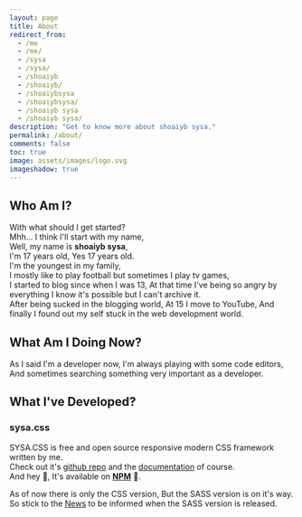 ```yaml
---
layout: page
title: About
redirect_from: 
  - /me
  - /me/
  - /sysa
  - /sysa/
  - /shoaiyb
  - /shoaiyb/
  - /shoaiybsysa
  - /shoaiybsysa/
  - /shoaiyb sysa
  - /shoaiyb sysa/
description: "Get to know more about shoaiyb sysa."
permalink: /about/
comments: false
toc: true
image: assets/images/logo.svg
imageshadow: true
---
```


## Who Am I?
With what should I get started?    
Mhh... I think I'll start with my name,    
Well, my name is **shoaiyb sysa**,     
I'm 17 years old, Yes 17 years old.     
I'm the youngest in my family,      
I mostly like to play football but sometimes I play tv games,       
I started to blog since when I was 13, At that time I've being so angry by everything I know it's possible but I can't archive it.      
After being sucked in the blogging world, At 15 I move to YouTube, And finally I found out my self stuck in the web development world.     


## What Am I Doing Now?
As I said I'm a developer now, I'm always playing with some code editors,      
And sometimes searching something very important as a developer.     


## What I've Developed?

### sysa.css
SYSA.CSS is free and open source responsive modern CSS framework written by me.        
Check out it's [github repo](https://github.com/shoaiyb/css) and the [documentation](https://css.sysa.ml/) of course.       
And hey 👋, It's available on **[NPM](https://npmjs.com/package/sysacss)** 🎉.      

As of now there is only the CSS version, But the SASS version is on it's way.       
So stick to the [News](https://css.sysa.ml/news/) to be informed when the SASS version is released.       


<!--
Actually I've never done something unique, something very important for others in my life as a blogger, youtuber and a developer,   
But I'm always looking for what newbies are struggling with and find out the solutions.   
-->
